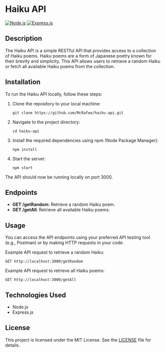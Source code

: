 # Haiku API

[![Node.js](https://img.shields.io/badge/Node.js-v14.x-green.svg)](https://nodejs.org/)
[![Express.js](https://img.shields.io/badge/Express.js-v4.x-blue.svg)](https://expressjs.com/)

## Description

The Haiku API is a simple RESTful API that provides access to a collection of Haiku poems. Haiku poems are a form of Japanese poetry known for their brevity and simplicity. This API allows users to retrieve a random Haiku or fetch all available Haiku poems from the collection.

## Installation

To run the Haiku API locally, follow these steps:

1. Clone the repository to your local machine:

   ```
   git clone https://github.com/McRafee/haiku-api.git
   ```

2. Navigate to the project directory:

   ```
   cd haiku-api
   ```

3. Install the required dependencies using npm (Node Package Manager):

   ```
   npm install
   ```

4. Start the server:

   ```
   npm start
   ```

The API should now be running locally on port 3000.

## Endpoints

- **GET /getRandom**: Retrieve a random Haiku poem.
- **GET /getAll**: Retrieve all available Haiku poems.

## Usage

You can access the API endpoints using your preferred API testing tool (e.g., Postman) or by making HTTP requests in your code.

Example API request to retrieve a random Haiku:
```
GET http://localhost:3000/getRandom
```

Example API request to retrieve all Haiku poems:
```
GET http://localhost:3000/getAll
```

## Technologies Used

- Node.js
- Express.js

## License

This project is licensed under the MIT License. See the [LICENSE](LICENSE) file for details.

